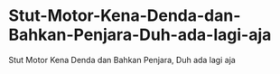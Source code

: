 # Stut-Motor-Kena-Denda-dan-Bahkan-Penjara-Duh-ada-lagi-aja
Stut Motor Kena Denda dan Bahkan Penjara, Duh ada lagi aja
